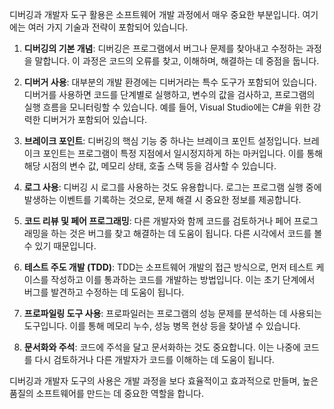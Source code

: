 디버깅과 개발자 도구 활용은 소프트웨어 개발 과정에서 매우 중요한 부분입니다. 여기에는 여러 가지 기술과 전략이 포함되어 있습니다.

1. **디버깅의 기본 개념**: 디버깅은 프로그램에서 버그나 문제를 찾아내고 수정하는 과정을 말합니다. 이 과정은 코드의 오류를 찾고, 이해하며, 해결하는 데 중점을 둡니다.

2. **디버거 사용**: 대부분의 개발 환경에는 디버거라는 특수 도구가 포함되어 있습니다. 디버거를 사용하면 코드를 단계별로 실행하고, 변수의 값을 검사하고, 프로그램의 실행 흐름을 모니터링할 수 있습니다. 예를 들어, Visual Studio에는 C#을 위한 강력한 디버거가 포함되어 있습니다.

3. **브레이크 포인트**: 디버깅의 핵심 기능 중 하나는 브레이크 포인트 설정입니다. 브레이크 포인트는 프로그램이 특정 지점에서 일시정지하게 하는 마커입니다. 이를 통해 해당 시점의 변수 값, 메모리 상태, 호출 스택 등을 검사할 수 있습니다.

4. **로그 사용**: 디버깅 시 로그를 사용하는 것도 유용합니다. 로그는 프로그램 실행 중에 발생하는 이벤트를 기록하는 것으로, 문제 해결 시 중요한 정보를 제공합니다.

5. **코드 리뷰 및 페어 프로그래밍**: 다른 개발자와 함께 코드를 검토하거나 페어 프로그래밍을 하는 것은 버그를 찾고 해결하는 데 도움이 됩니다. 다른 시각에서 코드를 볼 수 있기 때문입니다.

6. **테스트 주도 개발 (TDD)**: TDD는 소프트웨어 개발의 접근 방식으로, 먼저 테스트 케이스를 작성하고 이를 통과하는 코드를 개발하는 방법입니다. 이는 초기 단계에서 버그를 발견하고 수정하는 데 도움이 됩니다.

7. **프로파일링 도구 사용**: 프로파일러는 프로그램의 성능 문제를 분석하는 데 사용되는 도구입니다. 이를 통해 메모리 누수, 성능 병목 현상 등을 찾아낼 수 있습니다.

8. **문서화와 주석**: 코드에 주석을 달고 문서화하는 것도 중요합니다. 이는 나중에 코드를 다시 검토하거나 다른 개발자가 코드를 이해하는 데 도움이 됩니다.

디버깅과 개발자 도구의 사용은 개발 과정을 보다 효율적이고 효과적으로 만들며, 높은 품질의 소프트웨어를 만드는 데 중요한 역할을 합니다.
